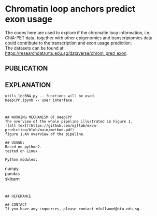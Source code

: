 # Chromatin loop anchors predict exon usage
The codes here are used to explore if the chromatin loop information, i.e. ChIA-PET data, together with other epigenomics and transcriptomics data could contribute to the transcription and exon usage prediction.  
The datasets can be found at: https://researchdata.ntu.edu.sg/dataverse/chrom_pred_exon.

## PUBLICATION

## EXPLANATION

 
```
utils_lncRNA.py -- functions will be used.  
DeepCPP.ipynb -- user interface.  



## WORKING MECHANISM OF DeepCPP
The overview of the whole pipeline illustrated in Figure 1.
![alt text](https://github.com/mjflab/exon-prediction/blob/main/method.pdf)
figure 1.An overview of the pipeline.

## USAGE:
Based on python2.  
tested on Linux

Python modules:  
```
numpy  
pandas  
sklearn
```


## REFERANCE

## CONTACT
If you have any inqueries, please contact mfullwood@ntu.edu.sg.
